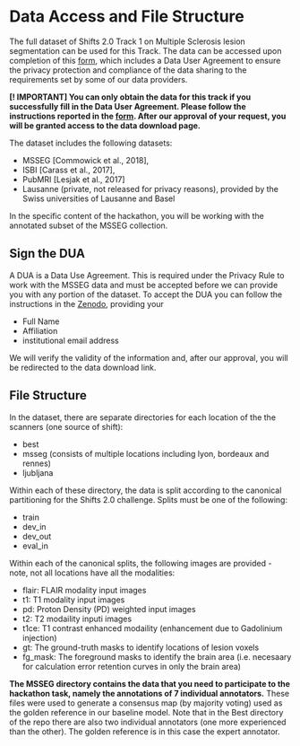 # Data Access and File Structure

The full dataset of Shifts 2.0 Track 1 on Multiple Sclerosis lesion segmentation can be used for this Track. The data can be accessed upon completion of this [form](https://forms.gle/3n2tkYQcW18Z3f5i7), which includes a Data User Agreement to ensure the privacy protection and compliance of the data sharing to the requirements set by some of our data providers. 

<strong>[! IMPORTANT] You can only obtain the data for this track if you successfully fill in the Data User Agreement. Please follow  the instructions reported in the [form](https://forms.gle/3n2tkYQcW18Z3f5i7). After our  approval of your request, you will be granted access to the data download page.</strong>

The dataset includes the following datasets:
<ul>
<li>MSSEG  [Commowick et al., 2018],
<li>ISBI  [Carass et al., 2017],
<li>PubMRI  [Lesjak et al., 2017]
<li>Lausanne (private, not released for privacy reasons), provided by the Swiss universities of Lausanne and Basel
</ul>

In the specific content of the hackathon, you will be working with the annotated subset of the MSSEG collection. 

## Sign the DUA
A DUA is a Data Use Agreement. This is required under the Privacy Rule to work with the MSSEG data and must be accepted before we can provide you with any portion of the dataset. To accept the DUA you can follow the instructions in the [Zenodo](#), providing your 
<ul>
<li> Full Name
<li> Affiliation 
<li> institutional email address 
</ul>

We will verify the validity of the information and, after our approval, you will be redirected to the data download link. 

## File Structure

In the dataset, there are separate directories for each location of the the scanners (one source of shift):
- best
- msseg (consists of multiple locations including lyon, bordeaux and rennes)
- ljubljana

Within each of these directory, the data is split according to the canonical partitioning for the Shifts 2.0 challenge. Splits must be one of the following:
- train
- dev_in
- dev_out
- eval_in

Within each of the canonical splits, the following images are provided - note, not all locations have all the modalities:
- flair: FLAIR modality input images 
- t1: T1 modality input images
- pd: Proton Density (PD) weighted input images
- t2: T2 modaility inputi images
- t1ce: T1 contrast enhanced modaility (enhancement due to Gadolinium injection) 
- gt: The ground-truth masks to identify locations of lesion voxels
- fg_mask: The foreground masks to identify the brain area (i.e. necesaary for calculation error retention curves in only the brain area)

<strong> The MSSEG directory contains the data that you need to participate to the hackathon task, namely the annotations of 7 individual annotators.</strong> These files were used to generate a consensus map (by majority voting) used as the golden reference in our baseline model. Note that in the Best directory of the repo there are also two individual annotators (one more experienced than the other). The golden reference is in this case the expert annotator. 

